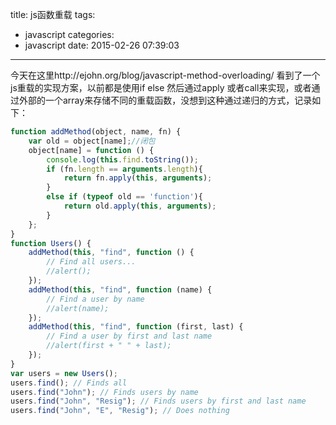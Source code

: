 title: js函数重载
tags:
  - javascript
categories:
  - javascript
date:   2015-02-26 07:39:03
---

今天在这里http://ejohn.org/blog/javascript-method-overloading/ 看到了一个js重载的实现方案，以前都是使用if else 然后通过apply 或者call来实现，或者通过外部的一个array来存储不同的重载函数，没想到这种通过递归的方式，记录如下：

``` javascript
function addMethod(object, name, fn) {
    var old = object[name];//闭包
    object[name] = function () {
        console.log(this.find.toString());
        if (fn.length == arguments.length){
            return fn.apply(this, arguments);
        }
        else if (typeof old == 'function'){
            return old.apply(this, arguments);
        }
    };
}
function Users() {
    addMethod(this, "find", function () {
        // Find all users...
        //alert();
    });
    addMethod(this, "find", function (name) {
        // Find a user by name
        //alert(name);
    });
    addMethod(this, "find", function (first, last) {
        // Find a user by first and last name
        //alert(first + " " + last);
    });
}
var users = new Users();
users.find(); // Finds all
users.find("John"); // Finds users by name
users.find("John", "Resig"); // Finds users by first and last name
users.find("John", "E", "Resig"); // Does nothing
```
